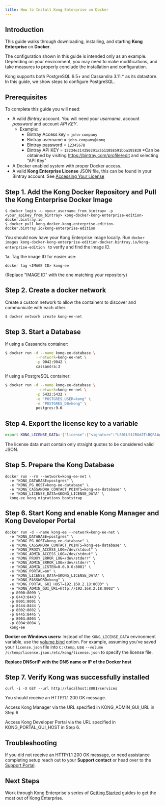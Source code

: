 ```yaml
---
title: How to Install Kong Enterprise on Docker
---
```


## Introduction

This guide walks through downloading, installing, and starting **Kong Enterprise** on **Docker**.

The configuration shown in this guide is intended only as an example. Depending on your
environment, you may need to make modifications, and take measures to properly conclude
the installation and configuration.

Kong supports both PostgreSQL 9.5+ and Cassandra 3.11.* as its datastore.  In this guide, we
show steps to configure PostgreSQL.

## Prerequisites

To complete this guide you will need:

* A valid *Bintray* account. You will need your *username*, account *password* and account *API KEY*.
    * Example:
        * Bintray Access key = `john-company`
        * Bintray username = `john-company@kong`
        * Bintray password = `12345678`
        * Bintray API KEY = `12234e314356291a2b11058591bba195830`
            *Can be obtained by visiting https://bintray.com/profile/edit and selecting "API Key"
* A Docker enabled system with proper Docker access.
* A valid **Kong Enterprise License** JSON file, this can be found in your Bintray account. See [Accessing Your License](/enterprise/latest/deployment/access-license)

## Step 1. Add the Kong Docker Repository and Pull the Kong Enterprise Docker Image
   
   ```
   $ docker login -u <your_username_from_bintray> -p <your_apikey_from_bintray> kong-docker-kong-enterprise-edition-docker.bintray.io
 $ docker pull kong-docker-kong-enterprise-edition-docker.bintray.io/kong-enterprise-edition
   ```
You should now have your Kong Enterprise image locally. Run `docker images kong-docker-kong-enterprise-edition-docker.bintray.io/kong-enterprise-edition ` to verify and find the image ID.
   
1a. Tag the image ID for easier use:
   ```
   docker tag <IMAGE ID> kong-ee
   ```
   (Replace "IMAGE ID" with the one matching your repository)
   
## Step 2. Create a docker network

Create a custom network to allow the containers to discover and communicate with each other. 

   ```bash
   $ docker network create kong-ee-net
   ```

## Step 3. Start a Database

If using a Cassandra container:

   ```bash
   $ docker run -d --name kong-ee-database \
                 --network=kong-ee-net \
                 -p 9042:9042 \
                 cassandra:3
   ```

   If using a PostgreSQL container:

   ```bash
   $ docker run -d --name kong-ee-database \
                 --network=kong-ee-net \
                 -p 5432:5432 \
                 -e "POSTGRES_USER=kong" \
                 -e "POSTGRES_DB=kong" \
                 postgres:9.6
   ```

## Step 4. Export the license key to a variable

   ```sh
   export KONG_LICENSE_DATA='{"license":{"signature":"LS0tLS1CRUdJTiBQR1AgTUVTU0FHRS0tLS0tClZlcnNpb246IEdudVBHIHYyCgpvd0did012TXdDSFdzMTVuUWw3dHhLK01wOTJTR0tLWVc3UU16WTBTVTVNc2toSVREWk1OTFEzVExJek1MY3dTCjA0ek1UVk1OREEwc2pRM04wOHpNalZKVHpOTE1EWk9TVTFLTXpRMVRVNHpTRXMzTjA0d056VXdUTytKWUdNUTQKR05oWW1VQ21NWEJ4Q3NDc3lMQmorTVBmOFhyWmZkNkNqVnJidmkyLzZ6THhzcitBclZtcFZWdnN1K1NiKzFhbgozcjNCeUxCZzdZOVdFL2FYQXJ0NG5lcmVpa2tZS1ozMlNlbGQvMm5iYkRzcmdlWFQzek1BQUE9PQo9b1VnSgotLS0tLUVORCBQR1AgTUVTU0FHRS0tLS0tCg=","payload":{"customer":"Test Company Inc","license_creation_date":"2017-11-08","product_subscription":"Kong Enterprise","admin_seats":"5","support_plan":"None","license_expiration_date":"2017-11-10","license_key":"00141000017ODj3AAG_a1V41000004wT0OEAU"},"version":1}}'
   ```

The license data must contain only straight quotes to be considered valid JSON.

## Step 5. Prepare the Kong Database

   ```
   docker run --rm --network=kong-ee-net \
     -e "KONG_DATABASE=postgres" \
     -e "KONG_PG_HOST=kong-ee-database" \
     -e "KONG_CASSANDRA_CONTACT_POINTS=kong-ee-database" \
     -e "KONG_LICENSE_DATA=$KONG_LICENSE_DATA" \
     kong-ee kong migrations bootstrap
   ```

## Step 6. Start Kong and enable Kong Manager and Kong Developer Portal

   ```
   docker run -d --name kong-ee --network=kong-ee-net \
     -e "KONG_DATABASE=postgres" \
     -e "KONG_PG_HOST=kong-ee-database" \
     -e "KONG_CASSANDRA_CONTACT_POINTS=kong-ee-database" \
     -e "KONG_PROXY_ACCESS_LOG=/dev/stdout" \
     -e "KONG_ADMIN_ACCESS_LOG=/dev/stdout" \
     -e "KONG_PROXY_ERROR_LOG=/dev/stderr" \
     -e "KONG_ADMIN_ERROR_LOG=/dev/stderr" \
     -e "KONG_ADMIN_LISTEN=0.0.0.0:8001" \
     -e "KONG_PORTAL=on" \
     -e "KONG_LICENSE_DATA=$KONG_LICENSE_DATA" \
     -e "KONG_PASSWORD=kong" \
     -e "KONG_PORTAL_GUI_HOST=192.168.2.18:8003" \
     -e "KONG_ADMIN_GUI_URL=http://192.168.2.18:8002" \
     -p 8000:8000 \
     -p 8443:8443 \
     -p 8001:8001 \
     -p 8444:8444 \
     -p 8002:8002 \
     -p 8445:8445 \
     -p 8003:8003 \
     -p 8004:8004 \
     kong-ee
   ```
  
   **Docker on Windows users:** Instead of the `KONG_LICENSE_DATA` environment variable, use the [volume bind](https://docs.docker.com/engine/reference/commandline/run/#options) option. For example, assuming you've saved your `license.json` file into `C:\temp`, use `--volume /c/temp/license.json:/etc/kong/license.json` to specify the license file.
   
   **Replace DNSorIP with the DNS name or IP of the Docker host**

## Step 7. Verify Kong was successfully installed
   
   ```
   curl -i -X GET --url http://localhost:8001/services
   ```
   You should receive an HTTP/1.1 200 OK message.
   
   Access Kong Manager via the URL specified in KONG_ADMIN_GUI_URL in Step 6
   
   Access Kong Developer Portal via the URL specified in KONG_PORTAL_GUI_HOST in Step 6.

## Troubleshooting

If you did not receive an HTTP/1.1 200 OK message, or need assistance completing
setup reach out to your **Support contact** or head over to the
[Support Portal](https://support.konghq.com/support/s/).

## Next Steps

Work through Kong Enterprise's series of 
[Getting Started](/enterprise/latest/getting-started) guides to get the most out of Kong Enterprise.
   
